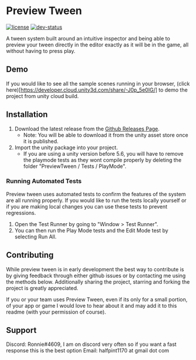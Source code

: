 # Preview Tween
[![license](https://img.shields.io/github/license/mashape/apistatus.svg)](LICENSE)
[![dev-status](https://img.shields.io/badge/dev%20status-early%20development-orange.svg)]()

A tween system built around an intuitive inspector and being able to preview your tween directly in the editor exactly as it will be in the game, all without having to press play.

## Demo
If you would like to see all the sample scenes running in your browser, (click here)[https://developer.cloud.unity3d.com/share/-J0p_5e0IG/] to demo the project from unity cloud build.

## Installation
1. Download the latest release from the [Github Releases Page](https://github.com/miniscruff/preview-tween/releases).
   * Note: You will be able to download it from the unity asset store once it is published.
1. Import the unity package into your project.
   * If you are using a unity version before 5.6, you will have to remove the playmode tests as they wont compile properly by deleting the folder "PreviewTween / Tests / PlayMode".

### Running Automated Tests
Preview tween uses automated tests to confirm the features of the system are all running properly. If you would like to run the tests locally yourself or if you are making local changes you can use these tests to prevent regressions.
1. Open the Test Runner by going to "Window > Test Runner".
1. You can then run the Play Mode tests and the Edit Mode test by selecting Run All.

## Contributing
While preview tween is in early development the best way to contribute is by giving feedback through either github issues or by contacting me using the methods below. Additionally sharing the project, starring and forking the project is greatly appreciated.

If you or your team uses Preview Tween, even if its only for a small portion, of your app or game I would love to hear about it and may add it to this readme (with your permission of course).

## Support
Discord: Ronnie#4609, I am on discord very often so if you want a fast response this is the best option
Email: halfpint1170 at gmail dot com
